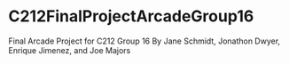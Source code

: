 # C212FinalProjectArcadeGroup16
Final Arcade Project for C212 Group 16
By Jane Schmidt, Jonathon Dwyer, Enrique Jimenez, and Joe Majors
